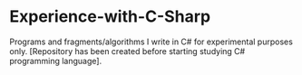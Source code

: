 # Experience-with-C-Sharp
Programs and fragments/algorithms I write in C# for experimental purposes only. [Repository has been created before starting studying C# programming language].
